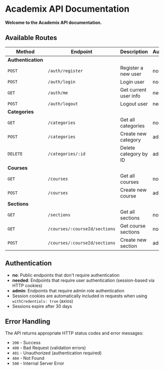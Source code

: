 # Academix API Documentation

**Welcome to the Academix API documentation.**

## Available Routes

| Method             | Endpoint          | Description           | Authentication | Documentation                 |
| ------------------ | ----------------- | --------------------- | -------------- | ----------------------------- |
| **Authentication** |
| `POST`             | `/auth/register`  | Register a new user   | no             | [View Docs](/docs/auth)       |
| `POST`             | `/auth/login`     | Login user            | no             | [View Docs](/docs/auth)       |
| `GET`              | `/auth/me`        | Get current user info | needed         | [View Docs](/docs/auth)       |
| `POST`             | `/auth/logout`    | Logout user           | needed         | [View Docs](/docs/auth)       |
| **Categories**     |
| `GET`              | `/categories`     | Get all categories    | no             | [View Docs](/docs/categories) |
| `POST`             | `/categories`     | Create new category   | admin     | [View Docs](/docs/categories) |
| `DELETE`           | `/categories/:id` | Delete category by ID | admin     | [View Docs](/docs/categories) |
| **Courses**        |
| `GET`              | `/courses`        | Get all courses       | no             | [View Docs](/docs/courses)    |
| `POST`             | `/courses`        | Create new course     | admin     | [View Docs](/docs/courses)    |
| **Sections**       |
| `GET`              | `/sections`       | Get all sections      | no             | [View Docs](/docs/sections)   |
| `GET`              | `/courses/:courseId/sections` | Get course sections | no             | [View Docs](/docs/sections)   |
| `POST`             | `/courses/:courseId/sections` | Create new section    | admin     | [View Docs](/docs/sections)   |

## Authentication

-   **no**: Public endpoints that don't require authentication
-   **needed**: Endpoints that require user authentication (session-based via HTTP cookies)
-   **admin**: Endpoints that require admin role authentication
-   Session cookies are automatically included in requests when using `withCredentials: true` (axios)
-   Sessions expire after 30 days

## Error Handling

The API returns appropriate HTTP status codes and error messages:

-   `200` - Success
-   `400` - Bad Request (validation errors)
-   `401` - Unauthorized (authentication required)
-   `404` - Not Found
-   `500` - Internal Server Error
